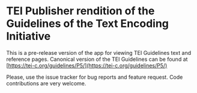 # TEI Publisher rendition of the Guidelines of the Text Encoding Initiative

This is a pre-release version of the app for viewing TEI Guidelines text and reference pages. Canonical version of the TEI Guidelines can be found at [https://tei-c.org/guidelines/P5/](https://tei-c.org/guidelines/P5/)

Please, use the issue tracker for bug reports and feature request. Code contributions are very welcome.
